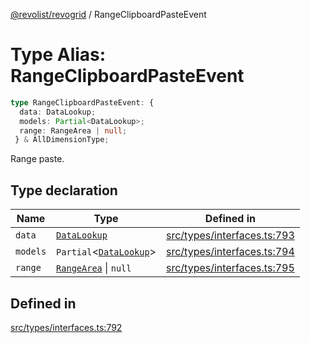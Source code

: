[@revolist/revogrid](README.md) / RangeClipboardPasteEvent

# Type Alias: RangeClipboardPasteEvent

```ts
type RangeClipboardPasteEvent: {
  data: DataLookup;
  models: Partial<DataLookup>;
  range: RangeArea | null;
 } & AllDimensionType;
```

Range paste.

## Type declaration

| Name | Type | Defined in |
| ------ | ------ | ------ |
| `data` | [`DataLookup`](TypeAlias.DataLookup.md) | [src/types/interfaces.ts:793](https://github.com/revolist/revogrid/blob/db3bbd7b3dfb60c01decc2efa78ae175ced1baa0/src/types/interfaces.ts#L793) |
| `models` | `Partial`\<[`DataLookup`](TypeAlias.DataLookup.md)\> | [src/types/interfaces.ts:794](https://github.com/revolist/revogrid/blob/db3bbd7b3dfb60c01decc2efa78ae175ced1baa0/src/types/interfaces.ts#L794) |
| `range` | [`RangeArea`](TypeAlias.RangeArea.md) \| `null` | [src/types/interfaces.ts:795](https://github.com/revolist/revogrid/blob/db3bbd7b3dfb60c01decc2efa78ae175ced1baa0/src/types/interfaces.ts#L795) |

## Defined in

[src/types/interfaces.ts:792](https://github.com/revolist/revogrid/blob/db3bbd7b3dfb60c01decc2efa78ae175ced1baa0/src/types/interfaces.ts#L792)
